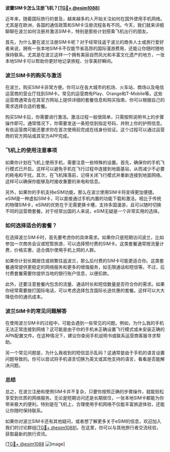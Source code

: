 **波蘭SIM卡怎么注册飞机？[[TG💪+ @esim1088](https://t.me/s/esim1088)]**

近年来，随着国际旅行的普及，越来越多的人开始关注如何在国外使用手机网络。尤其是在欧洲，各国的通信政策和SIM卡注册流程各有不同。今天，我们就来详细聊聊在波兰如何注册并激活SIM卡，特别是那些计划搭乘飞机出行的朋友。

首先，为什么要在波兰注册SIM卡呢？对于经常往返于波兰的商务人士或旅行爱好者来说，拥有一张本地SIM卡不仅能节省高昂的国际漫游费用，还能让你随时随地保持联系。尤其是在波兰这样一个拥有美丽自然风光和丰富文化遗产的地方，一张本地SIM卡可以帮助你更好地记录旅程、分享美好瞬间。

### 波兰SIM卡的购买与激活

在波兰，购买SIM卡非常方便。你可以在各大城市的机场、火车站、商场以及电信运营商的营业厅找到SIM卡。常见的运营商有Play、Orange和T-Mobile等。这些运营商通常会在其官方网站上提供详细的套餐信息和购买指南，你可以根据自己的需求选择合适的套餐。

购买SIM卡后，你需要进行激活。激活过程一般很简单，只需按照说明书上的步骤操作即可。通常情况下，你需要发送一条短信到指定号码，并附上你的护照信息。有些运营商可能还要求你在首次使用前完成在线身份验证。这个过程可以通过运营商的官方网站或其官方APP完成。

### 飞机上的使用注意事项

如果你计划在飞机上使用手机，需要注意一些特殊的设置。首先，确保你的手机飞行模式已开启。这样可以避免手机在飞行过程中连接到地面基站，从而减少不必要的耗电和干扰。其次，在飞机降落前，记得关闭飞行模式并重新连接到地面网络。这样可以确保你能够及时接收重要的来电和信息。

另外，如果你的手机支持eSIM功能，那么在波兰使用SIM卡将变得更加便捷。eSIM是一种虚拟SIM卡，可以直接通过手机内置的功能下载和激活。相比于传统的物理SIM卡，eSIM的优势在于无需更换卡槽，支持多国漫游，且可以随时切换不同的运营商套餐。对于经常出国的人来说，eSIM无疑是一个非常实用的选择。

### 如何选择适合的套餐？

在选择波兰SIM卡时，首先要考虑你的具体需求。如果你只是短期访问波兰，比如参加一次商务会议或短暂旅游，可以选择预付费的SIM卡。这类套餐通常按流量计费，价格实惠，适合偶尔使用手机上网的人群。

如果你计划长期居住或频繁往返波兰，那么后付费的SIM卡可能更适合你。这类套餐通常提供更稳定的网络服务和更多的增值服务，如无限通话和短信等。不过，后付费套餐需要你提供当地的银行账户信息，以便扣款。

此外，还要注意套餐内包含的流量、通话时长和短信数量是否符合你的需求。如果你经常需要拨打国际电话，可以考虑选择包含国际长途优惠的套餐。这样可以大大降低你的通讯成本。

### 波兰SIM卡的常见问题解答

在使用波兰SIM卡的过程中，可能会遇到一些常见的问题。例如，为什么我的手机无法正常连接到网络？这可能是由于你的手机未正确设置飞行模式或未安装正确的APN配置文件。在这种情况下，建议你查阅手机说明书或联系运营商客服寻求帮助。

另一个常见问题是，为什么我收到的短信显示乱码？这通常是由于手机的语言设置问题导致的。你可以尝试将手机语言切换为英文或其他支持的语言，看看是否能解决问题。

### 总结

总之，在波兰注册和使用SIM卡并不复杂，只要你按照正确的步骤操作，就能轻松享受到优质的网络服务。无论是短期访问还是长期居住，一张本地SIM卡都能为你带来极大的便利。特别是在飞机上，合理使用手机网络不仅能丰富旅途体验，还能让你随时保持联系。

如果你对波兰SIM卡还有其他疑问，或者想了解更多关于eSIM的信息，欢迎加入我们的讨论群组[[TG💪+ @esim1088](https://t.me/s/esim1088)]。在这里，你可以与其他旅行者交流经验，获取最新的旅行资讯。

[[TG💪+ @esim1088](https://t.me/s/esim1088) ![Image](https://i.postimg.cc/4NQfJmqS/Snipaste-2025-05-13-00-14-12.png)]